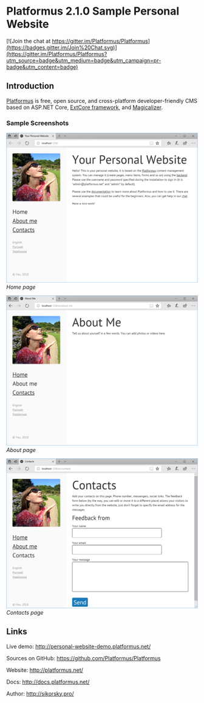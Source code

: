 # Platformus 2.1.0 Sample Personal Website

[![Join the chat at https://gitter.im/Platformus/Platformus](https://badges.gitter.im/Join%20Chat.svg)](https://gitter.im/Platformus/Platformus?utm_source=badge&utm_medium=badge&utm_campaign=pr-badge&utm_content=badge)

## Introduction

[Platformus](https://github.com/Platformus/Platformus) is free, open source, and cross-platform developer-friendly CMS
based on ASP.NET Core, [ExtCore framework](https://github.com/ExtCore/ExtCore),
and [Magicalizer](https://github.com/Magicalizer/Magicalizer).

### Sample Screenshots

![Home page](home_page.png)
*Home page*

![About page](about_page.png)
*About page*

![Contacts page](contacts_page.png)
*Contacts page*

## Links

Live demo: http://personal-website-demo.platformus.net/

Sources on GitHub: https://github.com/Platformus/Platformus

Website: http://platformus.net/

Docs: http://docs.platformus.net/

Author: http://sikorsky.pro/